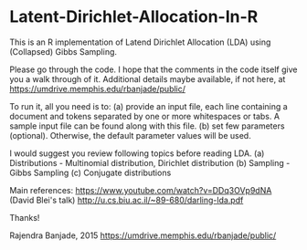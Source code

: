 # Latent-Dirichlet-Allocation-In-R
 This is an R implementation of 
 Latend Dirichlet Allocation (LDA) using (Collapsed) Gibbs Sampling.

Please go through the code. I hope that the comments in the code itself give you a walk through of it.
Additional details maybe available, if not here, at https://umdrive.memphis.edu/rbanjade/public/

To run it, all you need is to: 
   (a) provide an input file, each line containing a document and tokens separated by one or more whitespaces or tabs. 
       A sample input file can be found along with this file.
   (b) set few parameters (optional). Otherwise, the default parameter values will be used. 

 I would suggest you review following topics before reading LDA.
 (a) Distributions - Multinomial distribution, Dirichlet distribution
 (b) Sampling - Gibbs Sampling
 (c) Conjugate distributions

 Main references:
     https://www.youtube.com/watch?v=DDq3OVp9dNA (David Blei's talk)
     http://u.cs.biu.ac.il/~89-680/darling-lda.pdf


  Thanks!
 
  Rajendra Banjade, 2015
  https://umdrive.memphis.edu/rbanjade/public/
